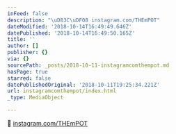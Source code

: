 ```yaml
---
inFeed: false
description: "\uD83C\uDF08 instagram.com/THEmPOT"
dateModified: '2018-10-14T16:49:49.646Z'
datePublished: '2018-10-14T16:49:50.165Z'
title: ''
author: []
publisher: {}
via: {}
sourcePath: _posts/2018-10-11-instagramcomthempot.md
hasPage: true
starred: false
datePublishedOriginal: '2018-10-11T19:25:34.221Z'
url: instagramcomthempot/index.html
_type: MediaObject

---
```

🌈 [instagram.com/THEmPOT][0]

[0]: http://instagram.com/THEmPOT